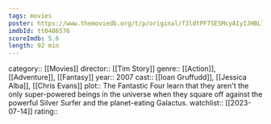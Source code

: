 ```yaml
---
tags: movies
poster: https://www.themoviedb.org/t/p/original/f3ldtPF7SESMcyAIyIJHBLlBBkr.jpg
imdbId: tt0486576
scoreImdb: 5.6
length: 92 min
---
```


category:: [[Movies]]
director:: [[Tim Story]]
genre:: [[Action]], [[Adventure]], [[Fantasy]]
year:: 2007
cast:: [[Ioan Gruffudd]], [[Jessica Alba]], [[Chris Evans]]
plot:: The Fantastic Four learn that they aren't the only super-powered beings in the universe when they square off against the powerful Silver Surfer and the planet-eating Galactus.
watchlist:: [[2023-07-14]]
rating::
